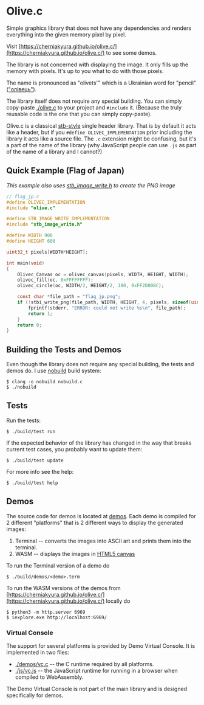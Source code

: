 # Olive.c 
 
Simple graphics library that does not have any dependencies and renders everything into the given memory pixel by pixel.

Visit [https://cherniakyura.github.io/olive.c/](https://cherniakyura.github.io/olive.c/) to see some demos.

The library is not concerned with displaying the image. It only fills up the memory with pixels. It's up to you what to do with those pixels.
 
The name is pronounced as "olivets'" which is a Ukrainian word for "pencil" (["олівець"](https://translate.google.com/?sl=uk&tl=en&text=%D0%BE%D0%BB%D1%96%D0%B2%D0%B5%D1%86%D1%8C&op=translate)).

The library itself does not require any special building. You can simply copy-paste [./olive.c](./olive.c) to your project and `#include` it. (Because the truly reusable code is the one that you can simply copy-paste).

Olive.c is a classical [stb-style](https://github.com/nothings/stb) single header library. That is by default it acts like a header, but if you `#define OLIVEC_IMPLEMENTATION` prior including the library it acts like a source file. The `.c` extension might be confusing, but it's a part of the name of the library (why JavaScript people can use `.js` as part of the name of a library and I cannot?)

## Quick Example (Flag of Japan)

*This example also uses [stb_image_write.h](https://raw.githubusercontent.com/nothings/stb/master/stb_image_write.h) to create the PNG image*

```c
// flag_jp.c
#define OLIVEC_IMPLEMENTATION
#include "olive.c"

#define STB_IMAGE_WRITE_IMPLEMENTATION
#include "stb_image_write.h"

#define WIDTH 900
#define HEIGHT 600

uint32_t pixels[WIDTH*HEIGHT];

int main(void)
{
    Olivec_Canvas oc = olivec_canvas(pixels, WIDTH, HEIGHT, WIDTH);
    olivec_fill(oc, 0xFFFFFFFF);
    olivec_circle(oc, WIDTH/2, HEIGHT/2, 180, 0xFF2D00BC);

    const char *file_path = "flag_jp.png";
    if (!stbi_write_png(file_path, WIDTH, HEIGHT, 4, pixels, sizeof(uint32_t)*WIDTH)) {
        fprintf(stderr, "ERROR: could not write %s\n", file_path);
        return 1;
    }
    return 0;
}
```

## Building the Tests and Demos

Even though the library does not require any special building, the tests and demos do. I use [nobuild](https://github.com/tsoding/nobuild) build system:

```console
$ clang -o nobuild nobuild.c
$ ./nobuild
```

## Tests

Run the tests: 

```console
$ ./build/test run
```

If the expected behavior of the library has changed in the way that breaks current test cases, you probably want to update them:

```console
$ ./build/test update
```

For more info see the help:

```console
$ ./build/test help
```

## Demos

The source code for demos is located at [demos](./demos/). Each demo is compiled for 2 different "platforms" that is 2 different ways to display the generated images:

1. Terminal -- converts the images into ASCII art and prints them into the terminal.
2. WASM -- displays the images in [HTML5 canvas](https://developer.mozilla.org/en-US/docs/Web/API/Canvas_API)

To run the Terminal version of a demo do

```console
$ ./build/demos/<demo>.term
```

To run the WASM versions of the demos from [https://cherniakyura.github.io/olive.c/](https://cherniakyura.github.io/olive.c/) locally do

```console
$ python3 -m http.server 6969
$ iexplore.exe http://localhost:6969/
```

### Virtual Console

The support for several platforms is provided by Demo Virtual Console. It is implemented in two files:

- [./demos/vc.c](./demos/vc.c) -- the C runtime required by all platforms.
- [./js/vc.js](./js/vc.js) -- the JavaScript runtime for running in a browser when compiled to WebAssembly.

The Demo Virtual Console is not part of the main library and is designed specifically for demos.

